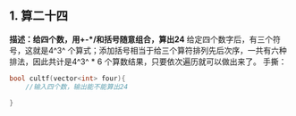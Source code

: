 ## 1. 算二十四
**描述：给四个数，用+-*/和括号随意组合，算出24**
给定四个数字后，有三个符号，这就是4^3^ 个算式；添加括号相当于给三个算符排列先后次序，一共有六种排法，因此共计是4^3^ * 6 个算数结果，只要依次遍历就可以做出来了。
手撕：
```cpp
bool cultf(vector<int> four){
    //输入四个数，输出能不能算出24
    
}
```
